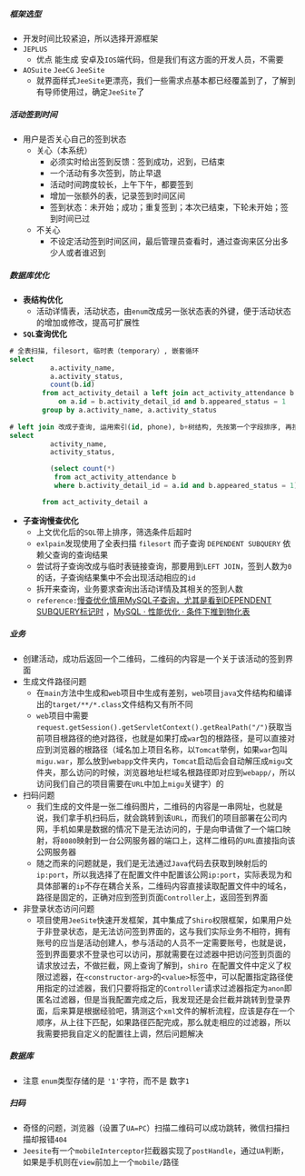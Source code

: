 ##### 框架选型

- 开发时间比较紧迫，所以选择开源框架
- `JEPLUS` 
  - 优点 能生成 安卓及`IOS`端代码，但是我们有这方面的开发人员，不需要
- `AOSuite` `JeeCG`  `JeeSite` 
  - 就界面样式`JeeSite`更漂亮，我们一些需求点基本都已经覆盖到了，了解到有导师使用过，确定`JeeSite`了



##### 活动签到时间

- 用户是否关心自己的签到状态
  - 关心（本系统）
    - 必须实时给出签到反馈：签到成功，迟到，已结束
    - 一个活动有多次签到，防止早退
    - 活动时间跨度较长，上午下午，都要签到
    - 增加一张额外的表，记录签到时间区间
    - 签到状态：未开始；成功；重复签到；本次已结束，下轮未开始；签到时间已过
  - 不关心
    - 不设定活动签到时间区间，最后管理员查看时，通过查询来区分出多少人或者谁迟到



##### 数据库优化

- **表结构优化**
  - 活动详情表，活动状态，由`enum`改成另一张状态表的外键，便于活动状态的增加或修改，提高可扩展性
- **`SQL`查询优化**

``` sql
# 全表扫描, filesort, 临时表（temporary）, 嵌套循环
select
          a.activity_name,
          a.activity_status,
          count(b.id)
        from act_activity_detail a left join act_activity_attendance b
            on a.id = b.activity_detail_id and b.appeared_status = 1
        group by a.activity_name, a.activity_status
        
# left join 改成子查询, 运用索引(id, phone), b+树结构, 先按第一个字段排序, 再按第二个字段排序
select
          activity_name,
          activity_status,

          (select count(*)
           from act_activity_attendance b
           where b.activity_detail_id = a.id and b.appeared_status = 1)

        from act_activity_detail a
```

- **子查询慢查优化** 
  - 上文优化后的`SQL`带上排序，筛选条件后超时
  - `exlpain`发现使用了全表扫描 `filesort` 而子查询 `DEPENDENT SUBQUERY` 依赖父查询的查询结果
  - 尝试将子查询改成与临时表链接查询，那要用到`LEFT JOIN`，签到人数为`0`的话，子查询结果集中不会出现活动相应的`id`
  - 拆开来查询，业务要求查询出活动详情及其相关的签到人数
  - `reference:`[慢查优化慎用MySQL子查询，尤其是看到DEPENDENT SUBQUERY标记时](https://www.cnblogs.com/zhengyun_ustc/p/slowquery3.html) ，[MySQL · 性能优化 · 条件下推到物化表](http://mysql.taobao.org/monthly/2016/07/08/)



#####  业务

- 创建活动，成功后返回一个二维码，二维码的内容是一个关于该活动的签到界面
- 生成文件路径问题
  - 在`main`方法中生成和`web`项目中生成有差别，`web`项目`java`文件结构和编译出的`target/**/*.class`文件结构又有所不同
  - `web`项目中需要`request.getSession().getServletContext().getRealPath("/")`获取当前项目根路径的绝对路径，也就是如果打成`war`包的根路径，是可以直接对应到浏览器的根路径（域名加上项目名称，以`Tomcat`举例，如果`war`包叫`migu.war`，那么放到`webapp`文件夹内，`Tomcat`启动后会自动解压成`migu`文件夹，那么访问的时候，浏览器地址栏域名根路径即对应到`webapp/`，所以访问我们自己的项目需要在`URL`中加上`migu`关键字）的
- 扫码问题
  - 我们生成的文件是一张二维码图片，二维码的内容是一串网址，也就是说，我们拿手机扫码后，就会跳转到该`URL`，而我们的项目部署在公司内网，手机如果是数据的情况下是无法访问的，于是向申请做了一个端口映射，将`8080`映射到一台公网服务器的端口上，这样二维码的`URL`直接指向该公网服务器
  - 随之而来的问题就是，我们是无法通过`Java`代码去获取到映射后的`ip:port`，所以我选择了在配置文件中配置该公网`ip:port`，实际表现为和具体部署的`ip`不存在耦合关系，二维码内容直接读取配置文件中的域名，路径是固定的，正确对应到签到页面`Controller`上，返回签到界面
- 非登录状态访问问题
  - 项目使用`JeeSite`快速开发框架，其中集成了`Shiro`权限框架，如果用户处于非登录状态，是无法访问签到界面的，这与我们实际业务不相符，拥有账号的应当是活动创建人，参与活动的人员不一定需要账号，也就是说，签到界面要求不登录也可以访问，那就需要在过滤器中把访问签到页面的请求放过去，不做拦截，网上查询了解到，`shiro `在配置文件中定义了权限过滤器，在`<constructor-arg>`的`<value>`标签中，可以配置指定路径使用指定的过滤器，我们只要将指定的`Controller`请求过滤器指定为`anon`即匿名过滤器，但是当我配置完成之后，我发现还是会拦截并跳转到登录界面，后来算是根据经验吧，猜测这个`xml`文件的解析流程，应该是存在一个顺序，从上往下匹配，如果路径匹配完成，那么就走相应的过滤器，所以我需要把我自定义的配置往上调，然后问题解决



##### 数据库

- 注意 `enum`类型存储的是 `'1'`字符，而不是 数字`1`

##### 扫码

- 奇怪的问题，浏览器（设置了`UA=PC`）扫描二维码可以成功跳转，微信扫描扫描却报错`404`
- `Jeesite`有一个`mobileInterceptor`拦截器实现了`postHandle`，通过`UA`判断，如果是手机则在`view`前加上一个`mobile/`路径